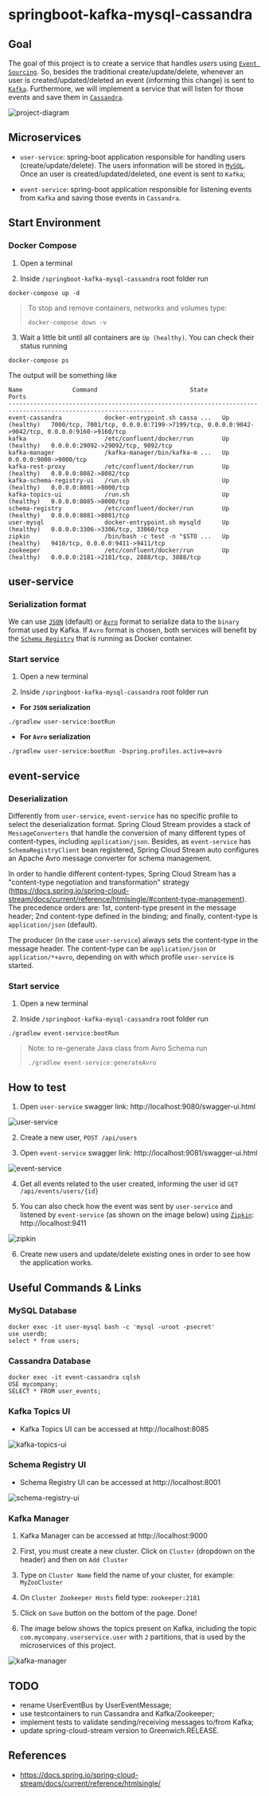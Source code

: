 # springboot-kafka-mysql-cassandra

## Goal

The goal of this project is to create a service that handles _users_ using
[`Event Sourcing`](https://martinfowler.com/eaaDev/EventSourcing.html). So, besides the traditional create/update/delete,
whenever an user is created/updated/deleted an event (informing this change) is sent to [`Kafka`](https://kafka.apache.org).
Furthermore, we will implement a service that will listen for those events and save them in
[`Cassandra`](http://cassandra.apache.org).

![project-diagram](images/project-diagram.png)

## Microservices

- `user-service`: spring-boot application responsible for handling users (create/update/delete). The users information
will be stored in [`MySQL`](https://www.mysql.com). Once an user is created/updated/deleted, one event is sent
to `Kafka`;

- `event-service`: spring-boot application responsible for listening events from `Kafka` and saving those events in
`Cassandra`.

## Start Environment

### Docker Compose

1. Open a terminal

2. Inside `/springboot-kafka-mysql-cassandra` root folder run
```
docker-compose up -d
```
> To stop and remove containers, networks and volumes type:
> ```
> docker-compose down -v
> ```

3. Wait a little bit until all containers are `Up (healthy)`. You can check their status running
```
docker-compose ps
```
The output will be something like
```
Name              Command                          State          Ports
---------------------------------------------------------------------------------------------------------------
event-cassandra            docker-entrypoint.sh cassa ...   Up (healthy)   7000/tcp, 7001/tcp, 0.0.0.0:7199->7199/tcp, 0.0.0.0:9042->9042/tcp, 0.0.0.0:9160->9160/tcp
kafka                      /etc/confluent/docker/run        Up (healthy)   0.0.0.0:29092->29092/tcp, 9092/tcp
kafka-manager              /kafka-manager/bin/kafka-m ...   Up             0.0.0.0:9000->9000/tcp
kafka-rest-proxy           /etc/confluent/docker/run        Up (healthy)   0.0.0.0:8082->8082/tcp
kafka-schema-registry-ui   /run.sh                          Up (healthy)   0.0.0.0:8001->8000/tcp
kafka-topics-ui            /run.sh                          Up (healthy)   0.0.0.0:8085->8000/tcp
schema-registry            /etc/confluent/docker/run        Up (healthy)   0.0.0.0:8081->8081/tcp
user-mysql                 docker-entrypoint.sh mysqld      Up (healthy)   0.0.0.0:3306->3306/tcp, 33060/tcp
zipkin                     /bin/bash -c test -n "$STO ...   Up (healthy)   9410/tcp, 0.0.0.0:9411->9411/tcp
zookeeper                  /etc/confluent/docker/run        Up (healthy)   0.0.0.0:2181->2181/tcp, 2888/tcp, 3888/tcp
```

## user-service

### Serialization format 

We can use [`JSON`](https://www.json.org) (default) or [`Avro`](https://avro.apache.org) format to serialize
data to the `binary` format used by Kafka. If `Avro` format is chosen, both services will benefit by the
[`Schema Registry`](https://docs.confluent.io/current/schema-registry/docs/index.html) that is running as Docker container.

### Start service

1. Open a new terminal

2. Inside `/springboot-kafka-mysql-cassandra` root folder run

- **For `JSON` serialization**
```
./gradlew user-service:bootRun
```

- **For `Avro` serialization**
```
./gradlew user-service:bootRun -Dspring.profiles.active=avro
```

## event-service

### Deserialization

Differently from `user-service`, `event-service` has no specific profile to select the deserialization format.
Spring Cloud Stream provides a stack of `MessageConverters` that handle the conversion of many different types of
content-types, including `application/json`. Besides, as `event-service` has `SchemaRegistryClient` bean registered,
Spring Cloud Stream auto configures an Apache Avro message converter for schema management.

In order to handle different content-types, Spring Cloud Stream  has a "content-type negotiation and transformation"
strategy (https://docs.spring.io/spring-cloud-stream/docs/current/reference/htmlsingle/#content-type-management). The
precedence orders are: 1st, content-type present in the message header; 2nd content-type defined in the binding;
and finally, content-type is `application/json` (default).

The producer (in the case `user-service`) always sets the content-type in the message header. The content-type can be
`application/json` or `application/*+avro`, depending on with which profile `user-service` is started.

### Start service

1. Open a new terminal

2. Inside `/springboot-kafka-mysql-cassandra` root folder run
```
./gradlew event-service:bootRun
```

> Note: to re-generate Java class from Avro Schema run
> ```
> ./gradlew event-service:generateAvro
> ```

## How to test

1. Open `user-service` swagger link: http://localhost:9080/swagger-ui.html

![user-service](images/user-service.png)

2. Create a new user, `POST /api/users`

3. Open `event-service` swagger link: http://localhost:9081/swagger-ui.html

![event-service](images/event-service.png)

4. Get all events related to the user created, informing the user id `GET /api/events/users/{id}`

5. You can also check how the event was sent by `user-service` and listened by `event-service` (as shown on the image
below) using [`Zipkin`](https://zipkin.io): http://localhost:9411

![zipkin](images/zipkin.png)

6. Create new users and update/delete existing ones in order to see how the application works.

## Useful Commands & Links

### MySQL Database
```
docker exec -it user-mysql bash -c 'mysql -uroot -psecret'
use userdb;
select * from users;
```

### Cassandra Database
```
docker exec -it event-cassandra cqlsh
USE mycompany;
SELECT * FROM user_events; 
```

### Kafka Topics UI

- Kafka Topics UI can be accessed at http://localhost:8085

![kafka-topics-ui](images/kafka-topics-ui.png)

### Schema Registry UI

- Schema Registry UI can be accessed at http://localhost:8001

![schema-registry-ui](images/schema-registry-ui.png)

### Kafka Manager

1. Kafka Manager can be accessed at http://localhost:9000

2. First, you must create a new cluster. Click on `Cluster` (dropdown on the header) and then on `Add Cluster`

3. Type on `Cluster Name` field the name of your cluster, for example: `MyZooCluster`

4. On `Cluster Zookeeper Hosts` field type: `zookeeper:2181`

5. Click on `Save` button on the bottom of the page. Done!

6. The image below shows the topics present on Kafka, including the topic `com.mycompany.userservice.user` with `2`
partitions, that is used by the microservices of this project.

![kafka-manager](images/kafka-manager.png)

## TODO

- rename UserEventBus by UserEventMessage; 
- use testcontainers to run Cassandra and Kafka/Zookeeper;
- implement tests to validate sending/receiving messages to/from Kafka;
- update spring-cloud-stream version to Greenwich.RELEASE.

## References

- https://docs.spring.io/spring-cloud-stream/docs/current/reference/htmlsingle/
